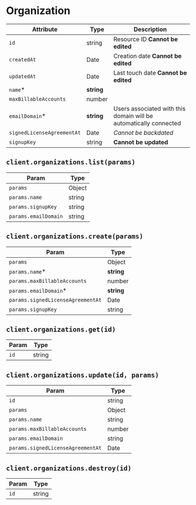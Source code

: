 # Organization

| Attribute | Type | Description |
| --------- | ---- | ----------- |
| `id`                       | string     | Resource ID **Cannot be edited** |
| `createdAt`                | Date       | Creation date **Cannot be edited** |
| `updatedAt`                | Date       | Last touch date **Cannot be edited** |
| `name`*                    | **string** | |
| `maxBillableAccounts`      | number     | |
| `emailDomain`*             | **string** | Users associated with this domain will be automatically connected |
| `signedLicenseAgreementAt` | Date       | _Cannot be backdated_ |
| `signupKey`                | string     | **Cannot be updated** |

## `client.organizations.list(params)`

| Param | Type |
|-------|------|
| `params`             | Object |
| `params.name`        | string |
| `params.signupKey`   | string |
| `params.emailDomain` | string |

## `client.organizations.create(params)`

| Param | Type |
|-------|------|
| `params`                          | Object |
| `params.name`*                    | **string** |
| `params.maxBillableAccounts`      | number |
| `params.emailDomain`*             | **string** |
| `params.signedLicenseAgreementAt` | Date |
| `params.signupKey`                | string |

## `client.organizations.get(id)`

| Param | Type |
|-------|------|
| `id` | string |

## `client.organizations.update(id, params)`

| Param | Type |
|-------|------|
| `id`                              | string |
| `params`                          | Object |
| `params.name`                     | string |
| `params.maxBillableAccounts`      | number |
| `params.emailDomain`              | string |
| `params.signedLicenseAgreementAt` | Date |

## `client.organizations.destroy(id)`

| Param | Type |
|-------|------|
| `id` | string |
